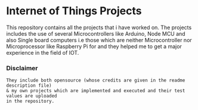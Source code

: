 # Internet of Things Projects
  This repository contains all the projects that i have worked on. The projects includes the use of 
  several Microcontrollers like Arduino, Node MCU and also Single board computers i.e those which
  are neither Microcontroller nor Microprocessor like Raspberry Pi for and they helped me to get 
  a major experience in the field of IOT.

### Disclaimer
    They include both opensource (whose credits are given in the readme description file) 
    & my own projects which are implemented and executed and their test values are uploaded
    in the repository.
   
   
    
